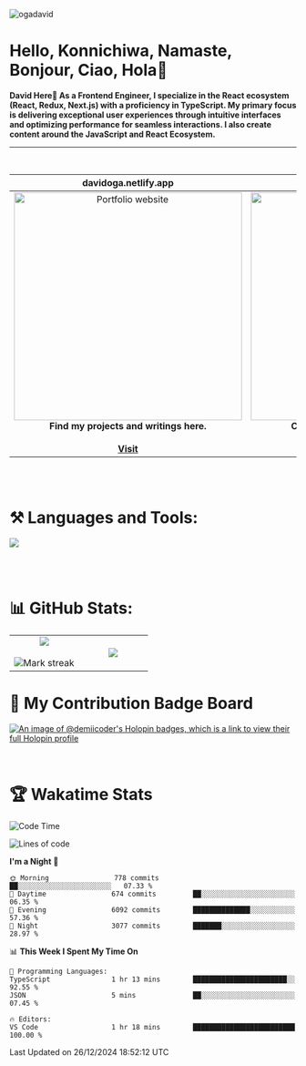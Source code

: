 <p align="left"> <img src="https://komarev.com/ghpvc/?username=ogadavid&label=Profile%20views&color=0e75b6&style=flat" alt="ogadavid" /> </p>

<h1>Hello, Konnichiwa, Namaste, Bonjour, Ciao, Hola👋</h1>
<b>David Here👋 As a Frontend Engineer, I specialize in the React ecosystem (React, Redux, Next.js) with a proficiency in TypeScript. My primary focus is delivering exceptional user experiences through intuitive interfaces and optimizing performance for seamless interactions. I also create content around the JavaScript and React Ecosystem.</b>
<hr />
<br />

| davidoga.netlify.app | &nbsp;&nbsp;&nbsp;&nbsp;&nbsp;&nbsp;&nbsp;&nbsp;&nbsp;&nbsp;davidoga.hashnode.dev&nbsp;&nbsp;&nbsp;&nbsp;&nbsp;&nbsp;&nbsp;&nbsp;&nbsp;
|:-:|:-:|
|<a href="https://davidoga.netlify.app/"><img src="https://github.com/OgaDavid/OgaDavid/assets/104001201/e1ddc1c7-fb1b-4f25-8408-5fcef9c15db0" alt="Portfolio website" width="400"></a><br /><b>Find my projects and writings here.</b><br /><br /><a href="https://davidoga.netlify.app/">**Visit**</a> | <a href="https://davidoga.hashnode.dev/"><img src="https://github.com/OgaDavid/OgaDavid/assets/104001201/2c9dd6bb-76d4-4acd-bcf9-5f4d71117d93" alt="Blog" width="400"></a><br /><b>Check out articles written by me.</b><br /><br /><a href="https://davidoga.hashnode.dev/">**Visit**</a> |

<br/>
<br />
<h1 align="left">⚒ Languages and Tools:</h1>
<p>
  <a href="https://skillicons.dev">
    <img src="https://skillicons.dev/icons?i=html,css,tailwind,js,ts,react,redux,nextjs,nodejs,express,mongodb,firebase,prisma,planetscale,jest,postman,git,github,vercel,netlify,vscode,powershell,figma,vite" />
  </a>
</p>
<br/>
<br />

# 📊 GitHub Stats:

<table align="center">
<tr border="none">
<td width="50%" align="center">
  
  <img  align="center"  src="https://github-readme-stats.vercel.app/api?username=OgaDavid&theme=react&show_icons=true&count_private=true" />
  <br></br>
  <img  title="🔥 Get streak stats for your profile at git.io/streak-stats" alt="Mark streak" src="https://github-readme-streak-stats.herokuapp.com/?user=OgaDavid&theme=react&hide_border=false" /> 
</td>

<td width="50%" align="center">

  <img  align="center"  src="https://github-readme-stats.anuraghazra1.vercel.app/api/top-langs/?username=OgaDavid&theme=react&hide_border=false&no-bg=true&no-frame=true&langs_count=10"/>
  
  </td>
</tr>
</table>

# 🥇 My Contribution Badge Board

[![An image of @demiicoder's Holopin badges, which is a link to view their full Holopin profile](https://holopin.me/demiicoder)](https://holopin.io/@demiicoder)

<br/>

# 🏆 Wakatime Stats

<!--START_SECTION:waka-->
![Code Time](http://img.shields.io/badge/Code%20Time-972%20hrs%2052%20mins-blue)

![Lines of code](https://img.shields.io/badge/From%20Hello%20World%20I%27ve%20Written-34.6%20million%20lines%20of%20code-blue)

**I'm a Night 🦉** 

```text
🌞 Morning                778 commits         ██░░░░░░░░░░░░░░░░░░░░░░░   07.33 % 
🌆 Daytime                674 commits         ██░░░░░░░░░░░░░░░░░░░░░░░   06.35 % 
🌃 Evening                6092 commits        ██████████████░░░░░░░░░░░   57.36 % 
🌙 Night                  3077 commits        ███████░░░░░░░░░░░░░░░░░░   28.97 % 
```


📊 **This Week I Spent My Time On** 

```text
💬 Programming Languages: 
TypeScript               1 hr 13 mins        ███████████████████████░░   92.55 % 
JSON                     5 mins              ██░░░░░░░░░░░░░░░░░░░░░░░   07.45 % 

🔥 Editors: 
VS Code                  1 hr 18 mins        █████████████████████████   100.00 % 
```


 Last Updated on 26/12/2024 18:52:12 UTC
<!--END_SECTION:waka-->
<br />
